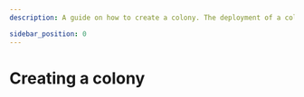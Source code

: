 ```yaml
---
description: A guide on how to create a colony. The deployment of a colony require a few transactions for it to be up and running and fully usable. This guide explains how to go through the whole process in Colony SDK.

sidebar_position: 0
---
```


# Creating a colony
